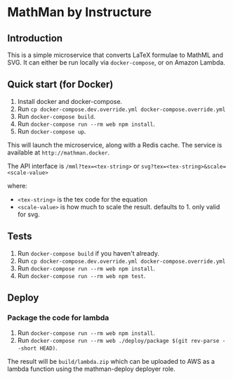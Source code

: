 # MathMan by Instructure

## Introduction

This is a simple microservice that converts LaTeX formulae to MathML and SVG.
It can either be run locally via `docker-compose`, or on Amazon Lambda.

## Quick start (for Docker)

1. Install docker and docker-compose.
2. Run `cp docker-compose.dev.override.yml docker-compose.override.yml`
3. Run `docker-compose build`.
4. Run `docker-compose run --rm web npm install`.
5. Run `docker-compose up`.

This will launch the microservice, along with a Redis cache. The service
is available at `http://mathman.docker`.

The API interface is `/mml?tex=<tex-string>` or `svg?tex=<tex-string>&scale=<scale-value>`

where:

- `<tex-string>` is the tex code for the equation
- `<scale-value>` is how much to scale the result. defaults to 1. only valid for svg.

## Tests

1. Run `docker-compose build` if you haven't already.
2. Run `cp docker-compose.dev.override.yml docker-compose.override.yml`
3. Run `docker-compose run --rm web npm install`.
4. Run `docker-compose run --rm web npm test`.

## Deploy

### Package the code for lambda

1. Run `docker-compose run --rm web npm install`.
2. Run `docker-compose run --rm web ./deploy/package $(git rev-parse --short HEAD)`.

The result will be `build/lambda.zip` which can be uploaded to AWS as a
lambda function using the mathman-deploy deployer role.
